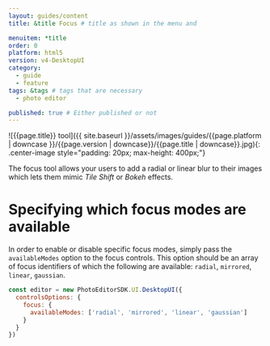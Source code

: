 ```yaml
---
layout: guides/content
title: &title Focus # title as shown in the menu and

menuitem: *title
order: 0
platform: html5
version: v4-DesktopUI
category:
  - guide
  - feature
tags: &tags # tags that are necessary
  - photo editor

published: true # Either published or not
---
```

![{{page.title}} tool]({{ site.baseurl }}/assets/images/guides/{{page.platform | downcase }}/{{page.version | downcase}}/{{page.title | downcase}}.jpg){: .center-image style="padding: 20px; max-height: 400px;"}


The focus tool allows your users to add a radial or linear blur to their images which lets them mimic *Tile Shift* or *Bokeh* effects.

# Specifying which focus modes are available

In order to enable or disable specific focus modes, simply pass the `availableModes` option to
the focus controls. This option should be an array of focus identifiers of which the following
are available: `radial`, `mirrored`, `linear`, `gaussian`.

```js
const editor = new PhotoEditorSDK.UI.DesktopUI({
  controlsOptions: {
    focus: {
      availableModes: ['radial', 'mirrored', 'linear', 'gaussian']
    }
  }
})
```
